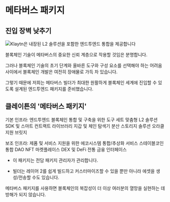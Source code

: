 # 메타버스 패키지

## 진입 장벽 낮추기 <a href="#lowering-the-barrier-to-entry" id="lowering-the-barrier-to-entry"></a>

![Klaytn은 내장된 L2 솔루션을 포함한 엔드투엔드 통합을 제공합니다](/img/learn/mainnet-integration.png)

블록체인 기술이 메타버스의 중요한 신뢰 계층으로 작용할 것임은 분명합니다.

그러나 블록체인 기술의 초기 단계와 올바른 도구와 구성 요소를 선택해야 하는 어려움 사이에서 블록체인 개발은 여전히 장애물로 가득 차 있습니다.

그렇기 때문에 저희는 메타버스 빌더가 최대한 원활하게 블록체인 세계에 진입할 수 있도록 설계된 엔드투엔드 패키지를 준비했습니다.

## 클레이튼의 '메타버스 패키지' <a href="#klaytns-metaverse-package" id="klaytns-metaverse-package"></a>

기본 인프라: 엔드투엔드 블록체인 통합 및 구축을 위한 도구 세트 맞춤형 L2 솔루션 SDK 및 스마트 컨트랙트 라이브러리 지갑 및 체인 탐색기 분산 스토리지 솔루션 오라클 지원 브릿지

보조 인프라: 제품 및 서비스 지원을 위한 에코시스템 통합/추상화 서비스 스테이블코인 통합 DAO NFT 마켓플레이스 DEX 및 DeFi 전통 금융 인터페이스

- 이 패키지는 전담 패키지 관리자가 관리합니다.

- 빌더는 레이어 2를 쉽게 빌드하고 커스터마이즈할 수 있을 뿐만 아니라 에셋을 생성/전송할 수도 있습니다.

메타버스 패키지를 사용하면 블록체인의 복잡성이 더 이상 여러분의 열망을 실현하는 데 방해가 되지 않습니다.
